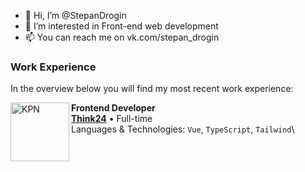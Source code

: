 - 👋 Hi, I’m @StepanDrogin
- 👀 I’m interested in Front-end web development
- 📫 You can reach me on vk.com/stepan_drogin

### Work Experience
In the overview below you will find my most recent work experience:

<img align="left" height="94px" width="94px" alt="KPN" src="https://static.tildacdn.com/tild3034-3938-4430-a132-376365663164/logo_color.svg"/>

**Frontend Developer** \
[**Think24**](https://study.think24.ru/) • Full-time \
Languages & Technologies: `Vue`, `TypeScript`, `Tailwind`\

<!---
StepanDrogin/StepanDrogin is a ✨ special ✨ repository because its `README.md` (this file) appears on your GitHub profile.
You can click the Preview link to take a look at your changes.
--->
